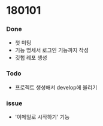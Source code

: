 # 180101

### Done
- 첫 미팅
- 기능 명세서 로그인 기능까지 작성
- 깃헙 레포 생성

### Todo
- 프로젝트 생성해서 develop에 올리기

### issue
- '이메일로 시작하기' 기능

